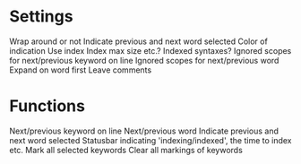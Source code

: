 # Settings
Wrap around or not
Indicate previous and next word selected
Color of indication
Use index
Index max size etc.?
Indexed syntaxes?
Ignored scopes for next/previous keyword on line
Ignored scopes for next/previous word
Expand on word first
Leave comments

# Functions
Next/previous keyword on line
Next/previous word
Indicate previous and next word selected
Statusbar indicating 'indexing/indexed', the time to index etc.
Mark all selected keywords
Clear all markings of keywords
